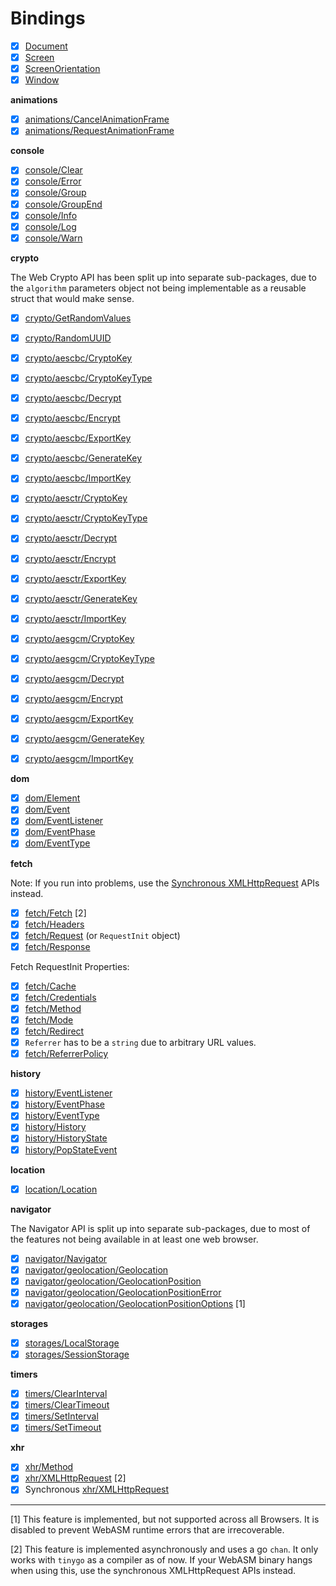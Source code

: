 
# Bindings

- [x] [Document](/source/Document.go)
- [x] [Screen](/source/Screen.go)
- [x] [ScreenOrientation](/source/ScreenOrientation.go)
- [x] [Window](/source/Window.go)

**animations**

- [x] [animations/CancelAnimationFrame](/source/animations/CancelAnimationFrame.go)
- [x] [animations/RequestAnimationFrame](/source/animations/RequestAnimationFrame.go)

**console**

- [x] [console/Clear](/source/console/Clear.go)
- [x] [console/Error](/source/console/Error.go)
- [x] [console/Group](/source/console/Group.go)
- [x] [console/GroupEnd](/source/console/GroupEnd.go)
- [x] [console/Info](/source/console/Info.go)
- [x] [console/Log](/source/console/Log.go)
- [x] [console/Warn](/source/console/Warn.go)

**crypto**

The Web Crypto API has been split up into separate sub-packages, due to the `algorithm` parameters
object not being implementable as a reusable struct that would make sense.

- [x] [crypto/GetRandomValues](/source/crypto/GetRandomValues.go)
- [x] [crypto/RandomUUID](/source/crypto/RandomUUID.go)

- [x] [crypto/aescbc/CryptoKey](/source/crypto/aescbc/CryptoKey.go)
- [x] [crypto/aescbc/CryptoKeyType](/source/crypto/aescbc/CryptoKeyType.go)
- [x] [crypto/aescbc/Decrypt](/source/crypto/aescbc/Decrypt.go)
- [x] [crypto/aescbc/Encrypt](/source/crypto/aescbc/Encrypt.go)
- [x] [crypto/aescbc/ExportKey](/source/crypto/aescbc/ExportKey.go)
- [x] [crypto/aescbc/GenerateKey](/source/crypto/aescbc/GenerateKey.go)
- [x] [crypto/aescbc/ImportKey](/source/crypto/aescbc/ImportKey.go)

- [x] [crypto/aesctr/CryptoKey](/source/crypto/aesctr/CryptoKey.go)
- [x] [crypto/aesctr/CryptoKeyType](/source/crypto/aesctr/CryptoKeyType.go)
- [x] [crypto/aesctr/Decrypt](/source/crypto/aesctr/Decrypt.go)
- [x] [crypto/aesctr/Encrypt](/source/crypto/aesctr/Encrypt.go)
- [x] [crypto/aesctr/ExportKey](/source/crypto/aesctr/ExportKey.go)
- [x] [crypto/aesctr/GenerateKey](/source/crypto/aesctr/GenerateKey.go)
- [x] [crypto/aesctr/ImportKey](/source/crypto/aesctr/ImportKey.go)

- [x] [crypto/aesgcm/CryptoKey](/source/crypto/aesgcm/CryptoKey.go)
- [x] [crypto/aesgcm/CryptoKeyType](/source/crypto/aesgcm/CryptoKeyType.go)
- [x] [crypto/aesgcm/Decrypt](/source/crypto/aesgcm/Decrypt.go)
- [x] [crypto/aesgcm/Encrypt](/source/crypto/aesgcm/Encrypt.go)
- [x] [crypto/aesgcm/ExportKey](/source/crypto/aesgcm/ExportKey.go)
- [x] [crypto/aesgcm/GenerateKey](/source/crypto/aesgcm/GenerateKey.go)
- [x] [crypto/aesgcm/ImportKey](/source/crypto/aesgcm/ImportKey.go)

**dom**

- [x] [dom/Element](/source/dom/Element.go)
- [x] [dom/Event](/source/dom/Event.go)
- [x] [dom/EventListener](/source/dom/EventListener.go)
- [x] [dom/EventPhase](/source/dom/EventPhase.go)
- [x] [dom/EventType](/source/dom/EventType.go)

**fetch**

Note: If you run into problems, use the [Synchronous XMLHttpRequest](/source/xhr/XMLHttpRequest_sync.go) APIs instead.

- [x] [fetch/Fetch](/source/fetch/Fetch.go) [2]
- [x] [fetch/Headers](/source/fetch/Headers.go)
- [x] [fetch/Request](/source/fetch/Request.go) (or `RequestInit` object)
- [x] [fetch/Response](/source/fetch/Response.go)

Fetch RequestInit Properties:

- [x] [fetch/Cache](/source/fetch/Cache.go)
- [x] [fetch/Credentials](/source/fetch/Credentials.go)
- [x] [fetch/Method](/source/fetch/Method.go)
- [x] [fetch/Mode](/source/fetch/Mode.go)
- [x] [fetch/Redirect](/source/fetch/Redirect.go)
- [x] `Referrer` has to be a `string` due to arbitrary URL values.
- [x] [fetch/ReferrerPolicy](/source/fetch/ReferrerPolicy.go)

**history**

- [x] [history/EventListener](/source/history/EventListener.go)
- [x] [history/EventPhase](/source/history/EventPhase.go)
- [x] [history/EventType](/source/history/EventType.go)
- [x] [history/History](/source/history/History.go)
- [x] [history/HistoryState](/source/history/HistoryState.go)
- [x] [history/PopStateEvent](/source/history/PopStateEvent.go)

**location**

- [x] [location/Location](/source/location/Location.go)

**navigator**

The Navigator API is split up into separate sub-packages, due to most of the features not
being available in at least one web browser.

- [x] [navigator/Navigator](/source/navigator/Navigator.go)
- [x] [navigator/geolocation/Geolocation](/source/navigator/geolocation/Geolocation.go)
- [x] [navigator/geolocation/GeolocationPosition](/source/navigator/geolocation/GeolocationPosition.go)
- [x] [navigator/geolocation/GeolocationPositionError](/source/navigator/geolocation/GeolocationPositionError.go)
- [x] [navigator/geolocation/GeolocationPositionOptions](/source/navigator/geolocation/GeolocationPositionOptions.go) [1]

**storages**

- [x] [storages/LocalStorage](/source/storages/LocalStorage.go)
- [x] [storages/SessionStorage](/source/storages/SessionStorage.go)

**timers**

- [x] [timers/ClearInterval](/source/timers/ClearInterval.go)
- [x] [timers/ClearTimeout](/source/timers/ClearTimeout.go)
- [x] [timers/SetInterval](/source/timers/SetInterval.go)
- [x] [timers/SetTimeout](/source/timers/SetTimeout.go)

**xhr**

- [x] [xhr/Method](/source/xhr/Method.go)
- [x] [xhr/XMLHttpRequest](/source/xhr/XMLHttpRequest.go) [2]
- [x] Synchronous [xhr/XMLHttpRequest](/source/xhr/XMLHttpRequest_sync.go)

--------

[1] This feature is implemented, but not supported across all Browsers. It is disabled to prevent WebASM runtime errors that are irrecoverable.

[2] This feature is implemented asynchronously and uses a go `chan`. It only works with `tinygo` as a compiler as of now. If your WebASM binary
    hangs when using this, use the synchronous XMLHttpRequest APIs instead.

